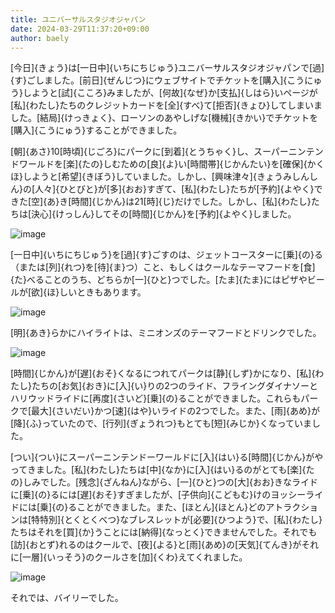 ```yaml
---
title: ユニバーサルスタジオジャパン
date: 2024-03-29T11:37:20+09:00
author: baely
---
```

[今日]{きょう}は[一日中]{いちにちじゅう}ユニバーサルスタジオジャパンで[過]{す}ごしました。[前日]{ぜんじつ}にウェブサイトでチケットを[購入]{こうにゅう}しようと[試]{こころ}みましたが、[何故]{なぜ}か[支払]{しはら}いページが[私]{わたし}たちのクレジットカードを[全]{すべ}て[拒否]{きょひ}してしまいました。[結局]{けっきょく}、ローソンのあやしげな[機械]{きかい}でチケットを[購入]{こうにゅう}することができました。

[朝]{あさ}10[時頃]{じごろ}にパークに[到着]{とうちゃく}し、スーパーニンテンドワールドを[楽]{たの}しむための[良]{よ}い[時間帯]{じかんたい}を[確保]{かくほ}しようと[希望]{きぼう}していました。しかし、[興味津々]{きょうみしんしん}の[人々]{ひとびと}が[多]{おお}すぎて、[私]{わたし}たちが[予約]{よやく}できた[空]{あ}き[時間]{じかん}は21[時]{じ}だけでした。しかし、[私]{わたし}たちは[決心]{けっしん}してその[時間]{じかん}を[予約]{よやく}しました。

![image](https://github.com/devhou-se/www-jp/assets/5674656/1598d534-e24c-4d1b-8638-051cf998441f)

[一日中]{いちにちじゅう}を[過]{す}ごすのは、ジェットコースターに[乗]{の}る（または[列]{れつ}を[待]{ま}つ）こと、もしくはクールなテーマフードを[食]{た}べることのうち、どちらか[一]{ひと}つでした。[たま]{たま}にはピザやビールが[欲]{ほ}しいときもあります。

![image](https://github.com/devhou-se/www-jp/assets/5674656/d5854fad-fec9-46ab-8bee-e18e37c8a44e)

[明]{あき}らかにハイライトは、ミニオンズのテーマフードとドリンクでした。

![image](https://github.com/devhou-se/www-jp/assets/5674656/83ceb321-093a-460f-a0b1-38ddb6159c18)

[時間]{じかん}が[遅]{おそ}くなるにつれてパークは[静]{しず}かになり、[私]{わたし}たちの[お気]{おき}に[入]{い}りの2つのライド、フライングダイナソーとハリウッドライドに[再度]{さいど}[乗]{の}ることができました。これらもパークで[最大]{さいだい}かつ[速]{はや}いライドの2つでした。また、[雨]{あめ}が[降]{ふ}っていたので、[行列]{ぎょうれつ}もとても[短]{みじか}くなっていました。

[つい]{つい}にスーパーニンテンドーワールドに[入]{はい}る[時間]{じかん}がやってきました。[私]{わたし}たちは[中]{なか}に[入]{はい}るのがとても[楽]{たの}しみでした。[残念]{ざんねん}ながら、[一]{ひと}つの[大]{おお}きなライドに[乗]{の}るには[遅]{おそ}すぎましたが、[子供向]{こどもむ}けのヨッシーライドには[乗]{の}ることができました。また、[ほとん]{ほとん}どのアトラクションは[特特別]{とくとくべつ}なブレスレットが[必要]{ひつよう}で、[私]{わたし}たちはそれを[買]{か}うことには[納得]{なっとく}できませんでした。それでも[訪]{おとず}れるのはクールで、[夜]{よる}と[雨]{あめ}の[天気]{てんき}がそれに[一層]{いっそう}のクールさを[加]{くわ}えてくれました。

![image](https://github.com/devhou-se/www-jp/assets/5674656/11939a50-2e21-45fb-8265-3e98f5a9a770)

それでは、バイリーでした。